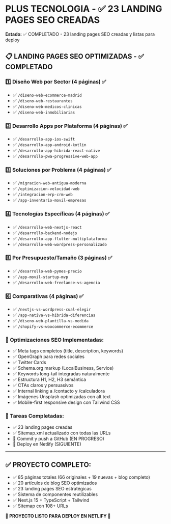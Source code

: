 # PLUS TECNOLOGIA - ✅ 23 LANDING PAGES SEO CREADAS

**Estado:** ✅ COMPLETADO - 23 landing pages SEO creadas y listas para deploy

## 📋 LANDING PAGES SEO OPTIMIZADAS - ✅ COMPLETADO

### 1️⃣ Diseño Web por Sector (4 páginas) ✅
- ✅ `/diseno-web-ecommerce-madrid`
- ✅ `/diseno-web-restaurantes`
- ✅ `/diseno-web-medicos-clinicas`
- ✅ `/diseno-web-inmobiliarias`

### 2️⃣ Desarrollo Apps por Plataforma (4 páginas) ✅
- ✅ `/desarrollo-app-ios-swift`
- ✅ `/desarrollo-app-android-kotlin`
- ✅ `/desarrollo-app-hibrida-react-native`
- ✅ `/desarrollo-pwa-progressive-web-app`

### 3️⃣ Soluciones por Problema (4 páginas) ✅
- ✅ `/migracion-web-antigua-moderna`
- ✅ `/optimizacion-velocidad-web`
- ✅ `/integracion-erp-crm-web`
- ✅ `/app-inventario-movil-empresas`

### 4️⃣ Tecnologías Específicas (4 páginas) ✅
- ✅ `/desarrollo-web-nextjs-react`
- ✅ `/desarrollo-backend-nodejs`
- ✅ `/desarrollo-app-flutter-multiplataforma`
- ✅ `/desarrollo-web-wordpress-personalizado`

### 5️⃣ Por Presupuesto/Tamaño (3 páginas) ✅
- ✅ `/desarrollo-web-pymes-precio`
- ✅ `/app-movil-startup-mvp`
- ✅ `/desarrollo-web-freelance-vs-agencia`

### 6️⃣ Comparativas (4 páginas) ✅
- ✅ `/nextjs-vs-wordpress-cual-elegir`
- ✅ `/app-nativa-vs-hibrida-diferencias`
- ✅ `/diseno-web-plantilla-vs-medida`
- ✅ `/shopify-vs-woocommerce-ecommerce`

### 🎯 Optimizaciones SEO Implementadas:
- ✅ Meta tags completos (title, description, keywords)
- ✅ OpenGraph para redes sociales
- ✅ Twitter Cards
- ✅ Schema.org markup (LocalBusiness, Service)
- ✅ Keywords long-tail integradas naturalmente
- ✅ Estructura H1, H2, H3 semántica
- ✅ CTAs claros y persuasivos
- ✅ Internal linking a /contacto y /calculadora
- ✅ Imágenes Unsplash optimizadas con alt text
- ✅ Mobile-first responsive design con Tailwind CSS

### 🚀 Tareas Completadas:
- ✅ 23 landing pages creadas
- ✅ Sitemap.xml actualizado con todas las URLs
- 🔄 Commit y push a GitHub (EN PROGRESO)
- 🔄 Deploy en Netlify (SIGUIENTE)

---

## ✅ PROYECTO COMPLETO:
- ✅ 85 páginas totales (66 originales + 19 nuevas + blog completo)
- ✅ 20 artículos de blog SEO optimizados
- ✅ 23 landing pages SEO estratégicas
- ✅ Sistema de componentes reutilizables
- ✅ Next.js 15 + TypeScript + Tailwind
- ✅ Sitemap con 108+ URLs

**🎉 PROYECTO LISTO PARA DEPLOY EN NETLIFY 🎉**
